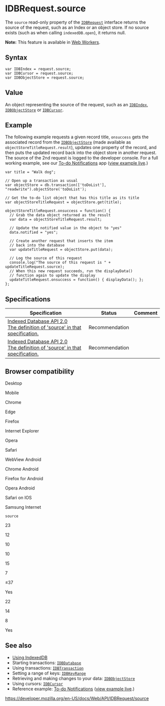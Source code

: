 # IDBRequest.source

The `source` read-only property of the [`IDBRequest`](../idbrequest) interface returns the source of the request, such as an Index or an object store. If no source exists (such as when calling <span class="page-not-created">`indexedDB.open`</span>), it returns null.

**Note:** This feature is available in [Web Workers](../web_workers_api).

## Syntax

    var IDBIndex = request.source;
    var IDBCursor = request.source;
    var IDBObjectStore = request.source;

## Value

An object representing the source of the request, such as an [`IDBIndex`](../idbindex), [`IDBObjectStore`](../idbobjectstore) or [`IDBCursor`](../idbcursor).

## Example

The following example requests a given record title, `onsuccess` gets the associated record from the [`IDBObjectStore`](../idbobjectstore) (made available as `objectStoreTitleRequest.result`), updates one property of the record, and then puts the updated record back into the object store in another request. The source of the 2nd request is logged to the developer console. For a full working example, see our [To-do Notifications](https://github.com/mdn/to-do-notifications/) app ([view example live](https://mdn.github.io/to-do-notifications/).)

    var title = "Walk dog";

    // Open up a transaction as usual
    var objectStore = db.transaction(['toDoList'], "readwrite").objectStore('toDoList');

    // Get the to-do list object that has this title as its title
    var objectStoreTitleRequest = objectStore.get(title);

    objectStoreTitleRequest.onsuccess = function() {
      // Grab the data object returned as the result
      var data = objectStoreTitleRequest.result;

      // Update the notified value in the object to "yes"
      data.notified = "yes";

      // Create another request that inserts the item
      // back into the database
      var updateTitleRequest = objectStore.put(data);

      // Log the source of this request
      console.log("The source of this request is " + updateTitleRequest.source);
      // When this new request succeeds, run the displayData()
      // function again to update the display
      updateTitleRequest.onsuccess = function() { displayData(); };
    };

## Specifications

<table><thead><tr class="header"><th>Specification</th><th>Status</th><th>Comment</th></tr></thead><tbody><tr class="odd"><td><a href="https://www.w3.org/TR/IndexedDB/#dom-idbrequest-source">Indexed Database API 2.0<br />
<span class="small">The definition of 'source' in that specification.</span></a></td><td><span class="spec-rec">Recommendation</span></td><td></td></tr><tr class="even"><td><a href="https://www.w3.org/TR/IndexedDB/#dom-idbrequest-source">Indexed Database API 2.0<br />
<span class="small">The definition of 'source' in that specification.</span></a></td><td><span class="spec-rec">Recommendation</span></td><td></td></tr></tbody></table>

## Browser compatibility

Desktop

Mobile

Chrome

Edge

Firefox

Internet Explorer

Opera

Safari

WebView Android

Chrome Android

Firefox for Android

Opera Android

Safari on IOS

Samsung Internet

`source`

23

12

10

10

15

7

≤37

Yes

22

14

8

Yes

## See also

- [Using IndexedDB](../indexeddb_api/using_indexeddb)
- Starting transactions: [`IDBDatabase`](../idbdatabase)
- Using transactions: [`IDBTransaction`](../idbtransaction)
- Setting a range of keys: [`IDBKeyRange`](../idbkeyrange)
- Retrieving and making changes to your data: [`IDBObjectStore`](../idbobjectstore)
- Using cursors: [`IDBCursor`](../idbcursor)
- Reference example: [To-do Notifications](https://github.com/mdn/to-do-notifications/tree/gh-pages) ([view example live](https://mdn.github.io/to-do-notifications/).)

<a href="https://developer.mozilla.org/en-US/docs/Web/API/IDBRequest/source" class="_attribution-link">https://developer.mozilla.org/en-US/docs/Web/API/IDBRequest/source</a>
